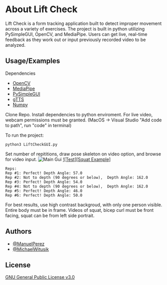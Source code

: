 
# About Lift Check

Lift Check is a form tracking application built to detect improper movement
across a variety of exercises. The project is built in python utilizing PySimpleGUI, OpenCV, and MediaPipe.
Users can get live, real-time feedback as they work out or input previously recorded
video to be analyzed.


## Usage/Examples
Dependencies
- [OpenCV](https://github.com/opencv/opencv)
- [MediaPipe](https://github.com/google/mediapipe)
- [PySimpleGUI](https://github.com/PySimpleGUI/PySimpleGUI)
- [gTTS](https://github.com/pndurette/gTTS)
- [Numpy](https://github.com/numpy/numpy)

Clone Repo. Install dependencies to python enviroment. For live video, webcam permissions
must be granted. (MacOS -> Visual Studio "Add code to path", run "code" in terminal)

To run the project: 
```shell
python3 LiftCheckGUI.py
```
Set number of repititions, draw pose skeleton on video option, and browse for video input.
![Main Gui](https://doc-0o-8c-docs.googleusercontent.com/docs/securesc/o094primfto4ekrfpjtcco78sr956qra/3pnuglo6qtbakb4oovqk81hq6uphh41e/1650688275000/17315809721918653584/17315809721918653584/1wYbsJmzfV7Kj7mLvsSIE2ANUoPp_TIcH?e=view&ax=ACxEAsZBnFXcbK1xx_rXxxISyRDGyIam1wzSjIr6RuWgHhXLkF8uc9M0yJ6lYs7Zzx8_Rr16Yz938p25VywM7djbluaxF5L6tyirEmPa_k5DqMMRhOGXR0e0T2R5msr75jL5k-9SMhu_CQ2D5vCqqXtz9Y20tw3LAfNj7SQaXuEHJZHauQKXafVMLQ_f6P4I34yLJS97GjSjqOZEkcV_ip_tIbELzuxCKW__HyZVxyu4eebHla1mXtJ3_KSOdC9qPrd9w9qKSA2kkcJVxwzXcSBzPoi9ZBfVicaGIKkXQ-o61NDs_CYzIT9g5YvO1iHo2B9k2tei7OKONVuLiciuVrNcE1juJluqsrmCxyXXkhqMgYelXZNJTSF6jEPQzYjpeYqhdST-sPyyqXgWEKk1WHijih4nErjLd41FM7uVzBu6H_s5KCdefiw6rsCA9IpPJxN_6YH7i0TzPoNfqJGjVSYoUTJ9636flWZ8tRVNzqsK2DYa-hg7fVpHJsITj1GzxnccXvzOi4nuSNXxXPPFGgeGRcAjmYigjOPvN8f7tQk1hzLJfKmkqv7dvIL4ckimqhLBX4F1b714nG0VmljBT5_xWDaULR5EpTEsPvYOFwKQYcxagu7mZSI00P3Ukj6_FiQO9NnZ55f-SVM2G8xtvcdnGuQobsHo0PBQC5k-oJJD5W5cIu-Vc8ugAsT2YTlVw5c5hly-jRtdP4y3srBu8BLUvSvBH9zEz1GnpJd75KNxPVLMPen7ekK2DKqe6wcUlWmzl-VFMLXwxAy8K-5v6m5WOR-YXbwptdTwh46I7SL0rY8l5TJ70rNVVcUvZHcv6DWBStlZrD26wb_NDSXVnUa5BOaGPRw&authuser=0&nonce=rd5tifuq764ss&user=17315809721918653584&hash=ips682rkp7mrjvvtufa97vi3dlji5qta)
[![Test][Squat Example]](https://drive.google.com/uc?export=view&id=1JokEDiSxRQDm_ZfrLQwFEWN2J_e_Hmbv)

```shell
Reps:
Rep #1: Perfect! Depth Angle: 57.0
Rep #2: Not to depth (90 degrees or below),  Depth Angle: 162.0
Rep #3: Perfect! Depth Angle: 54.0
Rep #4: Not to depth (90 degrees or below),  Depth Angle: 162.0
Rep #5: Perfect! Depth Angle: 46.0
Rep #6: Perfect! Depth Angle: 50.0
```
For best results, use high contrast backgroud, with only one person visible. Entire body must be in frame.
Videos of squat, bicep curl must be front facing, squat can be from left side portrait.

## Authors

- [@ManuelPerez](https://github.com/pm9013163)
- [@MichaelWitusik](https://github.com/michaelwitusikk)


## License

[GNU General Public License v3.0](https://github.com/michaelwitusikk/LiftCheck/blob/main/LICENSE)

